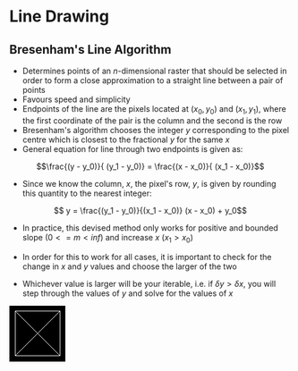 # Line Drawing
## Bresenham's Line Algorithm
- Determines points of an *n*-dimensional raster that should be selected in order to form a close approximation to a straight line between a pair of points
- Favours speed and simplicity
- Endpoints of the line are the pixels located at $(x_0, y_0)$ and $(x_1, y_1)$, where the first coordinate of the pair is the column and the second is the row
- Bresenham's algorithm chooses the integer *y* corresponding to the pixel centre which is closest to the fractional *y* for the same *x*
- General equation for line through two endpoints is given as:

$$\frac{(y - y_0)}{ (y_1 - y_0)} = \frac{(x - x_0)}{ (x_1 - x_0)}$$

- Since we know the column, *x*, the pixel's row, *y*, is given by rounding this quantity to the nearest integer:

$$ y = \frac{(y_1 - y_0)}{(x_1 - x_0)} (x - x_0) + y_0$$

- In practice, this devised method only works for positive and bounded slope $(0 <= m < inf)$ and increase *x* $(x_1 > x_0)$

- In order for this to work for all cases, it is important to check for the change in *x* and *y* values and choose the larger of the two

- Whichever value is larger will be your iterable, i.e. if $\delta y > \delta x$, you will step through the values of *y* and solve for the values of *x*

![alt text](https://github.com/gcorcorann/curves/blob/master/out.png)
